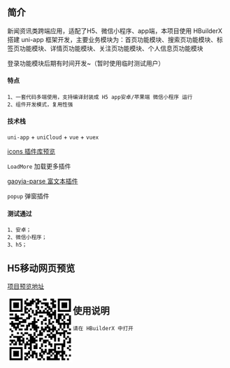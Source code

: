 ## 简介

新闻资讯类跨端应用，适配了H5、微信小程序、app端，本项目使用 HBuilderX 搭建 uni-app 框架开发，主要业务模块为：首页功能模块、搜索页功能模块、标签页功能模块、详情页功能模块、关注页功能模块、个人信息页功能模块

登录功能模块后期有时间开发~（暂时使用临时测试用户）

#### 特点

```
1、一套代码多端使用，支持编译封装成 H5 app安卓/苹果端 微信小程序 运行
2、组件开发模式，复用性强
```

#### 技术栈

`uni-app` + `uniCloud` + `vue` + `vuex`

[icons 插件库预览](https://uniapp.dcloud.io/h5/pages/extUI/icons/icons)

`LoadMore` 加载更多插件

 [gaoyia-parse 富文本插件](https://github.com/gaoyia/parse)

`popup` 弹窗插件

#### 测试通过

```
1、安卓；
2、微信小程序；
3、h5；
```

## H5移动网页预览

[项目预览地址](https://static-4ad7710e-8d5f-4da8-a504-5576b9ef6af6.bspapp.com/)

<img src="images/nothing-news-QR code.png" style="zoom:50%;" align="left"/>


## 使用说明

```
请在 HBuilderX 中打开
```

